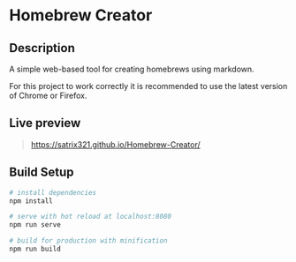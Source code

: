 # Homebrew Creator

## Description

A simple web-based tool for creating homebrews using markdown. 

For this project to work correctly it is recommended to use the latest version of Chrome or Firefox.

## Live preview

> https://satrix321.github.io/Homebrew-Creator/

## Build Setup

``` bash
# install dependencies
npm install

# serve with hot reload at localhost:8080
npm run serve

# build for production with minification
npm run build
```

